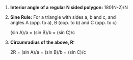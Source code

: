 1) **Interior angle of a regular N sided polygon:** 180(N-2)/N


2) **Sine Rule:** For a triangle with sides a, b and c, and    
                  angles A (opp. to a), B (oop. to b) and C (opp. to c)
  
   (sin A)/a = (sin B)/b = (sin C)/c
   
3) **Circumradius of the above, R:**    

    2R = (sin A)/a = (sin B)/b = (sin C)/c
